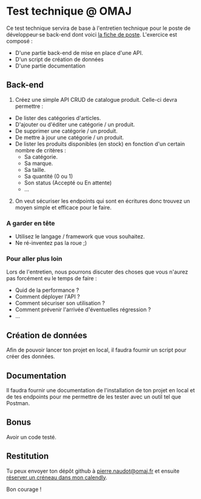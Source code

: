 # Test technique @ OMAJ

Ce test technique servira de base à l'entretien technique pour le poste de développeur·se back-end dont voici [la fiche de poste](https://www.welcometothejungle.com/fr/companies/omaj/jobs/developpeur-se-back-end-en-apprentissage_saint-ouen). L'exercice est composé :

- D'une partie back-end de mise en place d'une API.
- D'un script de création de données
- D'une partie documentation

## Back-end

1. Créez une simple API CRUD de catalogue produit. Celle-ci devra permettre :

- De lister des catégories d'articles.
- D'ajouter ou d'éditer une catégorie / un produit.
- De supprimer une catégorie / un produit.
- De mettre à jour une catégorie / un produit.
- De lister les produits disponibles (en stock) en fonction d'un certain nombre de critères :
  - Sa catégorie.
  - Sa marque.
  - Sa taille.
  - Sa quantité (0 ou 1)
  - Son status (Accepté ou En attente)
  - ...

2. On veut sécuriser les endpoints qui sont en écritures donc trouvez un moyen simple et efficace pour le faire.

### A garder en tête

- Utilisez le langage / framework que vous souhaitez.
- Ne ré-inventez pas la roue ;)

### Pour aller plus loin

Lors de l'entretien, nous pourrons discuter des choses que vous n'aurez pas forcément eu le temps de faire :

- Quid de la performance ?
- Comment déployer l'API ?
- Comment sécuriser son utilisation ?
- Comment prévenir l'arrivée d'éventuelles régression ?
- ...

## Création de données

Afin de pouvoir lancer ton projet en local, il faudra fournir un script pour créer des données.

## Documentation

Il faudra fournir une documentation de l'installation de ton projet en local et de tes endpoints pour me permettre de les tester avec un outil tel que Postman.

## Bonus

Avoir un code testé.

## Restitution

Tu peux envoyer ton dépôt github à pierre.naudot@omaj.fr et ensuite [réserver un créneau dans mon calendly](https://calendly.com/d/z85-7hk-hwq/entretien-technique-1h).

Bon courage !

